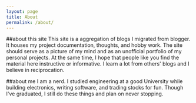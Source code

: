 ```yaml
---
layout: page
title: About
permalink: /about/
---
```


##about this site
This site is a aggregation of blogs I migrated from blogger. It houses my project documentation, thoughts, and hobby work. The site should serve as a picture of my mind and as an unofficial portfolio of my personal projects. At the same time, I hope that people like you find the material here instructive or informative. I learn a lot from others' blogs and I believe in reciprocation.

##about me
I am a nerd. I studied engineering at a good University while building electronics, writing software, and trading stocks for fun. Though I've graduated, I still do these things and plan on never stopping.

